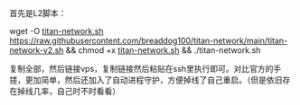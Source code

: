首先是L2脚本：

wget -O [titan-network.sh](http://titan-network.sh/) https://raw.githubusercontent.com/breaddog100/titan-network/main/titan-network-v2.sh && chmod +x [titan-network.sh](http://titan-network.sh/) && ./titan-network.sh

复制全部，然后链接vps，复制链接然后粘贴在ssh里执行即可。对比官方的手搓，更加简单，然后还加入了自动进程守护，方便掉线了自己重启。（但是依旧存在掉线几率，自己时不时看看）
